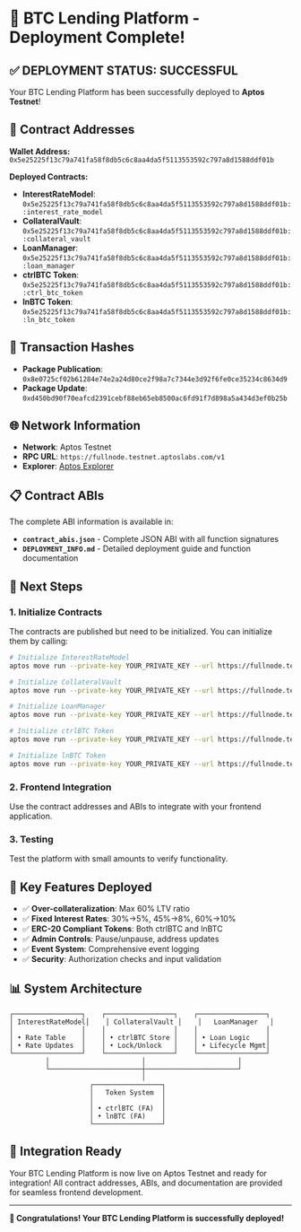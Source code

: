 # 🎉 BTC Lending Platform - Deployment Complete!

## ✅ **DEPLOYMENT STATUS: SUCCESSFUL**

Your BTC Lending Platform has been successfully deployed to **Aptos Testnet**!

## 📍 **Contract Addresses**

**Wallet Address:** `0x5e25225f13c79a741fa58f8db5c6c8aa4da5f5113553592c797a8d1588ddf01b`

**Deployed Contracts:**
- **InterestRateModel**: `0x5e25225f13c79a741fa58f8db5c6c8aa4da5f5113553592c797a8d1588ddf01b::interest_rate_model`
- **CollateralVault**: `0x5e25225f13c79a741fa58f8db5c6c8aa4da5f5113553592c797a8d1588ddf01b::collateral_vault`
- **LoanManager**: `0x5e25225f13c79a741fa58f8db5c6c8aa4da5f5113553592c797a8d1588ddf01b::loan_manager`
- **ctrlBTC Token**: `0x5e25225f13c79a741fa58f8db5c6c8aa4da5f5113553592c797a8d1588ddf01b::ctrl_btc_token`
- **lnBTC Token**: `0x5e25225f13c79a741fa58f8db5c6c8aa4da5f5113553592c797a8d1588ddf01b::ln_btc_token`

## 🔗 **Transaction Hashes**

- **Package Publication**: `0x8e0725cf02b61284e74e2a24d80ce2f98a7c7344e3d92f6fe0ce35234c8634d9`
- **Package Update**: `0xd450bd90f70eafcd2391cebf88eb65eb8500ac6fd91f7d898a5a434d3ef0b25b`

## 🌐 **Network Information**

- **Network**: Aptos Testnet
- **RPC URL**: `https://fullnode.testnet.aptoslabs.com/v1`
- **Explorer**: [Aptos Explorer](https://explorer.aptoslabs.com/)

## 📋 **Contract ABIs**

The complete ABI information is available in:
- **`contract_abis.json`** - Complete JSON ABI with all function signatures
- **`DEPLOYMENT_INFO.md`** - Detailed deployment guide and function documentation

## 🚀 **Next Steps**

### 1. **Initialize Contracts**
The contracts are published but need to be initialized. You can initialize them by calling:

```bash
# Initialize InterestRateModel
aptos move run --private-key YOUR_PRIVATE_KEY --url https://fullnode.testnet.aptoslabs.com/v1 --function-id 0x5e25225f13c79a741fa58f8db5c6c8aa4da5f5113553592c797a8d1588ddf01b::interest_rate_model::initialize

# Initialize CollateralVault
aptos move run --private-key YOUR_PRIVATE_KEY --url https://fullnode.testnet.aptoslabs.com/v1 --function-id 0x5e25225f13c79a741fa58f8db5c6c8aa4da5f5113553592c797a8d1588ddf01b::collateral_vault::initialize --args address:0x5e25225f13c79a741fa58f8db5c6c8aa4da5f5113553592c797a8d1588ddf01b

# Initialize LoanManager
aptos move run --private-key YOUR_PRIVATE_KEY --url https://fullnode.testnet.aptoslabs.com/v1 --function-id 0x5e25225f13c79a741fa58f8db5c6c8aa4da5f5113553592c797a8d1588ddf01b::loan_manager::initialize --args address:0x5e25225f13c79a741fa58f8db5c6c8aa4da5f5113553592c797a8d1588ddf01b address:0x5e25225f13c79a741fa58f8db5c6c8aa4da5f5113553592c797a8d1588ddf01b

# Initialize ctrlBTC Token
aptos move run --private-key YOUR_PRIVATE_KEY --url https://fullnode.testnet.aptoslabs.com/v1 --function-id 0x5e25225f13c79a741fa58f8db5c6c8aa4da5f5113553592c797a8d1588ddf01b::ctrl_btc_token::initialize --args address:0x5e25225f13c79a741fa58f8db5c6c8aa4da5f5113553592c797a8d1588ddf01b

# Initialize lnBTC Token
aptos move run --private-key YOUR_PRIVATE_KEY --url https://fullnode.testnet.aptoslabs.com/v1 --function-id 0x5e25225f13c79a741fa58f8db5c6c8aa4da5f5113553592c797a8d1588ddf01b::ln_btc_token::initialize --args address:0x5e25225f13c79a741fa58f8db5c6c8aa4da5f5113553592c797a8d1588ddf01b
```

### 2. **Frontend Integration**
Use the contract addresses and ABIs to integrate with your frontend application.

### 3. **Testing**
Test the platform with small amounts to verify functionality.

## 🔧 **Key Features Deployed**

- ✅ **Over-collateralization**: Max 60% LTV ratio
- ✅ **Fixed Interest Rates**: 30%→5%, 45%→8%, 60%→10%
- ✅ **ERC-20 Compliant Tokens**: Both ctrlBTC and lnBTC
- ✅ **Admin Controls**: Pause/unpause, address updates
- ✅ **Event System**: Comprehensive event logging
- ✅ **Security**: Authorization checks and input validation

## 📊 **System Architecture**

```
┌─────────────────┐    ┌─────────────────┐    ┌─────────────────┐
│ InterestRateModel│    │ CollateralVault │    │   LoanManager   │
│                 │    │                 │    │                 │
│ • Rate Table    │    │ • ctrlBTC Store │    │ • Loan Logic    │
│ • Rate Updates  │    │ • Lock/Unlock   │    │ • Lifecycle Mgmt│
└─────────────────┘    └─────────────────┘    └─────────────────┘
         │                       │                       │
         └───────────────────────┼───────────────────────┘
                                 │
                    ┌─────────────────┐
                    │   Token System  │
                    │                 │
                    │ • ctrlBTC (FA)  │
                    │ • lnBTC (FA)    │
                    └─────────────────┘
```

## 🎯 **Integration Ready**

Your BTC Lending Platform is now live on Aptos Testnet and ready for integration! All contract addresses, ABIs, and documentation are provided for seamless frontend development.

---

**🎉 Congratulations! Your BTC Lending Platform is successfully deployed!**
